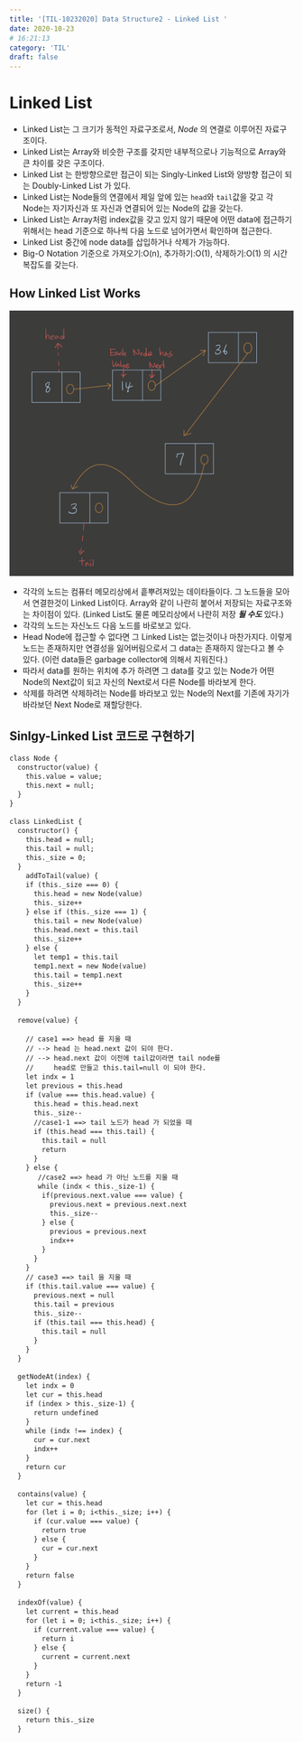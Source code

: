 ```yaml
---
title: '[TIL-10232020] Data Structure2 - Linked List '
date: 2020-10-23
# 16:21:13
category: 'TIL'
draft: false
---
```


# Linked List

- Linked List는 그 크기가 동적인 자료구조로서, _Node_ 의 연결로 이루어진 자료구조이다.
- Linked List는 Array와 비슷한 구조를 갖지만 내부적으로나 기능적으로 Array와 큰 차이를 갖은 구조이다.
- Linked List 는 한방향으로만 접근이 되는 Singly-Linked List와 양방향 접근이 되는 Doubly-Linked List 가 있다.
- Linked List는 Node들의 연결에서 제일 앞에 있는 `head`와 `tail`값을 갖고 각 Node는 자기자신과 또 자신과 연결되어 있는 Node의 값을 갖는다.
- Linked List는 Array처럼 index값을 갖고 있지 않기 때문에 어떤 data에 접근하기 위해서는 head 기준으로 하나씩 다음 노드로 넘어가면서 확인하며 접근한다.
- Linked List 중간에 node data를 삽입하거나 삭제가 가능하다.
- Big-O Notation 기준으로 가져오기:O(n), 추가하기:O(1), 삭제하기:O(1) 의 시간복잡도를 갖는다.

## How Linked List Works

![singly-linked list](./img/sinlgy-linkedlist.png)

- 각각의 노드는 컴퓨터 메모리상에서 흩뿌려져있는 데이타들이다. 그 노드들을 모아서 연결한것이 Linked List이다. Array와 같이 나란히 붙어서 저장되는 자료구조와는 차이점이 있다. (Linked List도 물론 메모리상에서 나란히 저장 **_될 수도_** 있다.)
- 각각의 노드는 자신노드 다음 노드를 바로보고 있다.
- Head Node에 접근할 수 없다면 그 Linked List는 없는것이나 마찬가지다. 이렇게 노드는 존재하지만 연결성을 잃어버림으로서 그 data는 존재하지 않는다고 볼 수 있다. (이런 data들은 garbage collector에 의해서 지워진다.)
- 따라서 data를 원하는 위치에 추가 하려면 그 data를 갖고 있는 Node가 어떤 Node의 Next값이 되고 자신의 Next로서 다른 Node를 바라보게 한다.
- 삭제를 하려면 삭제하려는 Node를 바라보고 있는 Node의 Next를 기존에 자기가 바라보던 Next Node로 재할당한다.

## Sinlgy-Linked List 코드로 구현하기

```
class Node {
  constructor(value) {
    this.value = value;
    this.next = null;
  }
}

class LinkedList {
  constructor() {
    this.head = null;
    this.tail = null;
    this._size = 0;
  }
    addToTail(value) {
    if (this._size === 0) {
      this.head = new Node(value)
      this._size++
    } else if (this._size === 1) {
      this.tail = new Node(value)
      this.head.next = this.tail
      this._size++
    } else {
      let temp1 = this.tail
      temp1.next = new Node(value)
      this.tail = temp1.next
      this._size++
    }
  }

  remove(value) {

    // case1 ==> head 를 지울 때
    // --> head 는 head.next 값이 되야 한다.
    // --> head.next 값이 이전에 tail값이라면 tail node를
    //     head로 만들고 this.tail=null 이 되야 한다.
    let indx = 1
    let previous = this.head
    if (value === this.head.value) {
      this.head = this.head.next
      this._size--
      //case1-1 ==> tail 노드가 head 가 되었을 때
      if (this.head === this.tail) {
        this.tail = null
        return
      }
    } else {
       //case2 ==> head 가 아닌 노드를 지울 때
       while (indx < this._size-1) {
        if(previous.next.value === value) {
          previous.next = previous.next.next
          this._size--
        } else {
          previous = previous.next
          indx++
        }
      }
    }
    // case3 ==> tail 을 지울 때
    if (this.tail.value === value) {
      previous.next = null
      this.tail = previous
      this._size--
      if (this.tail === this.head) {
        this.tail = null
      }
    }
  }

  getNodeAt(index) {
    let indx = 0
    let cur = this.head
    if (index > this._size-1) {
      return undefined
    }
    while (indx !== index) {
      cur = cur.next
      indx++
    }
    return cur
  }

  contains(value) {
    let cur = this.head
    for (let i = 0; i<this._size; i++) {
      if (cur.value === value) {
        return true
      } else {
        cur = cur.next
      }
    }
    return false
  }

  indexOf(value) {
    let current = this.head
    for (let i = 0; i<this._size; i++) {
      if (current.value === value) {
        return i
      } else {
        current = current.next
      }
    }
    return -1
  }

  size() {
    return this._size
  }

```
